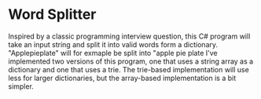 # Word Splitter

Inspired by a classic programming interview question, this C# program will take an input string and split it into valid words form a dictionary. "Applepieplate" will for exmaple be split into "apple pie plate I've implemented two versions of this program, one that uses a string array as a dictionary and one that uses a trie. The trie-based implementation will use less for larger dictionaries, but the array-based implementation is a bit simpler. 
